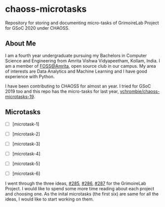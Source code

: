 # chaoss-microtasks
 Repository for storing and documenting micro-tasks of GrimoireLab Project for GSoC 2020 under CHAOSS.
 

## About Me

I am a fourth year undergraduate pursuing my Bachelors in Computer Science and Engineering from Amrita Vishwa Vidyapeetham, Kollam, India. I am a member of [FOSS@Amrita](https://amfoss.in), open source club in our campus. My area of interests are Data Analytics and Machine Learning and I have good experience with Python.

I have been contributing to CHAOSS for almost an year. I tried for GSoC 2019 too and this repo has the micro-tasks for last year, [vchrombie/chaoss-microtasks-19](https://github.com/vchrombie/chaoss-microtasks-19).


## Microtasks

- [ ] [microtask-1]
- [ ] [microtask-2]
- [ ] [microtask-3]
- [ ] [microtask-4]
- [ ] [microtask-5]
- [ ] [microtask-6]


I went through the three ideas, [#285](https://github.com/chaoss/grimoirelab/issues/285), [#286](https://github.com/chaoss/grimoirelab/issues/286), [#287](https://github.com/chaoss/grimoirelab/issues/287) for the GrimoireLab Project. I would like to spend some more time reading about each project and choosing one. As the inital microtasks (the first six) are same for all the ideas, I would like to start working on them.
